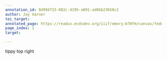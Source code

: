 ```yaml
---
annotation_id: 0d994715-082c-4195-a891-ad0bb23650c2
author: Jay Varner
tei_target: 
annotated_page: https://readux.ecdsdev.org/iiif/emory:b70fm/canvas/fedora:emory:gz6dp
page_index: 1
target: 

---
```

<p>tippy top right</p>